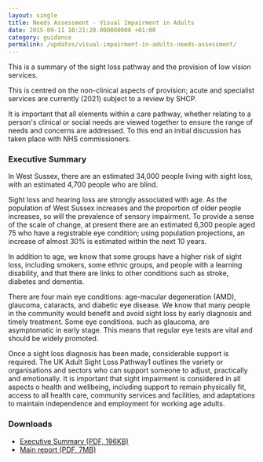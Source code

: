 ```yaml
---
layout: single
title: Needs Assessment - Visual Impairment in Adults
date: 2015-09-11 10:21:20.000000000 +01:00
category: guidance
permalink: /updates/visual-impairment-in-adults-needs-assessment/
---
```


This is a summary of the sight loss pathway and the provision of low vision services.

This is centred on the non-clinical aspects of provision; acute and specialist services are currently (2021) subject to a review by SHCP.

It is important that all elements within a care pathway, whether relating to a person's clinical or social needs are viewed together to ensure the range of needs and concerns are addressed. To this end an initial discussion has taken place with NHS commissioners.

### Executive Summary

In West Sussex, there are an estimated 34,000 people living with sight loss, with an estimated 4,700 people who are blind.

Sight loss and hearing loss are strongly associated with age. As the population of West Sussex increases and the proportion of older people increases, so will the prevalence of sensory impairment. To provide a sense of the scale of change, at present there are an estimated 6,300 people aged 75 who have a registrable eye condition; using population projections, an increase of almost 30% is estimated within the next 10 years.

In addition to age, we know that some groups have a higher risk of sight loss, including smokers, some ethnic groups, and people with a learning disability, and that there are links to other conditions such as stroke, diabetes and dementia.

There are four main eye conditions: age-macular degeneration (AMD), glaucoma, cataracts, and diabetic eye disease. We know that many people in the community would benefit and avoid sight loss by early diagnosis and timely treatment. Some eye conditions. such as glaucoma, are asymptomatic in early stage. This means that regular eye tests are vital and should be widely promoted.

Once a sight loss diagnosis has been made, considerable support is required. The UK Adult Sight Loss Pathway1 outlines the variety or organisations and sectors who can support someone to adjust, practically and emotionally. It is important that sight impairment is considered in all aspects o health and wellbeing, including support to remain physically fit, access to all health care, community services and facilities, and adaptations to maintain independence and employment for working age adults.

### Downloads

* [Executive Summary (PDF, 196KB)](/assets/EXEC%20SUMMARY%20Visual%20Impairment%20(Adults)%20West%20Sussex%20PHSRU%20FINAL%20ACCESSIBILITY%20CHECKED.pdf)
* [Main report (PDF, 7MB)](/assets/Visual%20Impairment%20(Adults)%20West%20Sussex%20PHSRU%20FINAL%20DRAFT%20-%20Accessible%20Checked.pdf)
